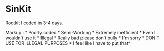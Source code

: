 # SinKit

Rootkit I coded in 3-4 days.

 Markup : * Poorly coded
          * Semi-Working
          * Extremely inefficient
          * Even I wouldn't use it
          * Illegal
          * Really bad please don't bully
          * I'm sorry
          * DON'T USE FOR ILLEGAL PURPOSES
          * I feel like I have to put that^
